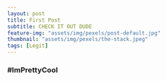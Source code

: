 ```yaml
---
layout: post
title: First Post
subtitle: CHECK IT OUT DUDE
feature-img: "assets/img/pexels/post-default.jpg"
thumbnail: "assets/img/pexels/the-stack.jpeg"
tags: [Legit]
---
```


### #ImPrettyCool
